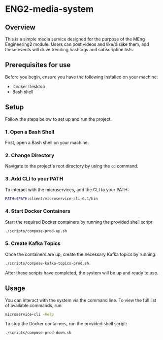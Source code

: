 # ENG2-media-system
## Overview
This is a simple media service designed for the purpose of the MEng Engineering2 module. 
Users can post videos and like/dislike them, and these events will drive trending hashtags and subscription lists.

## Prerequisites for use
Before you begin, ensure you have the following installed on your machine:

- Docker Desktop
- Bash shell

## Setup
Follow the steps below to set up and run the project.

### 1. Open a Bash Shell
First, open a Bash shell on your machine.

### 2. Change Directory
Navigate to the project's root directory by using the `cd` command.

### 3. Add CLI to your PATH
To interact with the microservices, add the CLI to your PATH:
```bash
PATH=$PATH:client/microservice-cli-0.1/bin
```
### 4. Start Docker Containers
Start the required Docker containers by running the provided shell script:
```bash
./scripts/compose-prod-up.sh
```
### 5. Create Kafka Topics
Once the containers are up, create the necessary Kafka topics by running:
```bash
./scripts/compose-kafka-topics-prod.sh
```
After these scripts have completed, the system will be up and ready to use.

## Usage
You can interact with the system via the command line. To view the full list of available commands, run:
```bash
microservice-cli -help
```

To stop the Docker containers, run the provided shell script:
```bash
./scripts/compose-prod-down.sh
```
